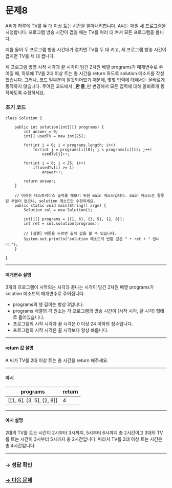 # 문제8

A씨가 하루에 TV를 두 대 이상 트는 시간을 알아내려합니다. A씨는 매일 세 프로그램을 시청합니다. 프로그램 방송 시간이 겹칠 때는 TV를 여러 대 켜서 모든 프로그램을 봅니다.

예를 들어 두 프로그램 방송 시간대가 겹치면 TV를 두 대 켜고, 세 프로그램 방송 시간이 겹치면 TV를 세 대 켭니다.

세 프로그램 방영 시작 시각과 끝 시각이 담긴 2차원 배열 programs가 매개변수로 주어질 때, 하루에 TV를 2대 이상 트는 총 시간을 return 하도록 solution 메소드를 작성했습니다. 그러나, 코드 일부분이 잘못되어있기 때문에, 몇몇 입력에 대해서는 올바르게 동작하지 않습니다. 주어진 코드에서 _**한 줄**_만 변경해서 모든 입력에 대해 올바르게 동작하도록 수정하세요.

### 초기 코드

```
class Solution {

    public int solution(int[][] programs) {
        int answer = 0;
        int[] usedTv = new int[25];

        for(int i = 0; i < programs.length; i++)
            for(int j = programs[i][0]; j < programs[i][1]; j++)
                usedTv[j]++;
        
        for(int i = 0; i < 25; i++)
            if(usedTv[i] >= 1)
                answer++;
        
        return answer;
    }
    
    // 아래는 테스트케이스 출력을 해보기 위한 main 메소드입니다. main 메소드는 잘못된 부분이 없으니, solution 메소드만 수정하세요.
    public static void main(String[] args) {
        Solution sol = new Solution();
        
        int[][] programs = {{1, 6}, {3, 5}, {2, 8}};
        int ret = sol.solution(programs);
        
        // [실행] 버튼을 누르면 출력 값을 볼 수 있습니다.
        System.out.println("solution 메소드의 반환 값은 " + ret + " 입니다.");
    }
    
}
```

---

#### 매개변수 설명
3개의 프로그램이 시작되는 시각과 끝나는 시각이 담긴 2차원 배열 programs가 solution 메소드의 매개변수로 주어집니다.

* programs의 행 길이는 항상 3입니다.
* programs 배열의 각 원소는 각 프로그램의 방송 시간이 [시작 시각, 끝 시각] 형태로 들어있습니다.
* 프로그램의 시작 시각과 끝 시각은 0 이상 24 이하의 정수입니다.
* 프로그램의 시작 시각은 끝 시각보다 항상 빠릅니다.

---

#### return 값 설명
A 씨가 TV를 2대 이상 트는 총 시간을 return 해주세요.

---

#### 예시

| programs            		 | return |
|--------------------------|--------|
| [[1, 6], [3, 5], [2, 8]] | 4     |

---

#### 예시 설명

2대의 TV를 트는 시간이 2시부터 3시까지, 5시부터 6시까지 총 2시간이고
3대의 TV를 트는 시간이 3시부터 5시까지 총 2시간입니다.
따라서 TV를 2대 이상 트는 시간은 총 4시간입니다.

---

### → 정답 확인

### [→ 다음 문제](https://github.com/tnehf18/cosPro/blob/main/java/ex_2nd/ex_2nd_03/no_09/desc_09.md "cosPro 2급 Java 3차 9번 문제")
